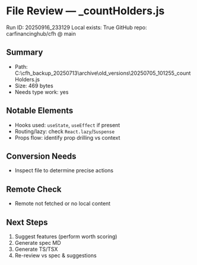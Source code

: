# File Review — _countHolders.js
Run ID: 20250916_233129
Local exists: True
GitHub repo: carfinancinghub/cfh @ main

## Summary
- Path: C:\cfh_backup_20250713\archive\old_versions\20250705_101255\_countHolders.js
- Size: 469 bytes
- Needs type work: yes

## Notable Elements
- Hooks used: `useState`, `useEffect` if present
- Routing/lazy: check `React.lazy`/`Suspense`
- Props flow: identify prop drilling vs context

## Conversion Needs
- Inspect file to determine precise actions

## Remote Check
- Remote not fetched or no local content

## Next Steps
1) Suggest features (perform worth scoring)
2) Generate spec MD
3) Generate TS/TSX
4) Re-review vs spec & suggestions